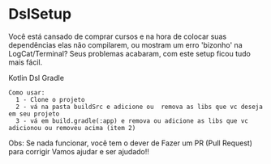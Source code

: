 # DslSetup

Você está cansado de comprar cursos e na hora de colocar suas dependências elas não compilarem, 
ou mostram um erro 'bizonho' na LogCat/Terminal?
Seus problemas acabaram, com este setup ficou tudo mais fácil.

Kotlin Dsl Gradle

```
Como usar:
  1 - Clone o projeto
  2 - vá na pasta buildSrc e adicione ou  remova as libs que vc deseja em seu projeto
  3 - vá em build.gradle(:app) e remova ou adicione as libs que vc adicionou ou removeu acima (item 2)
```
Obs: Se nada funcionar, você tem o dever de Fazer um PR (Pull Request) para corrigir
Vamos ajudar e ser ajudado!!